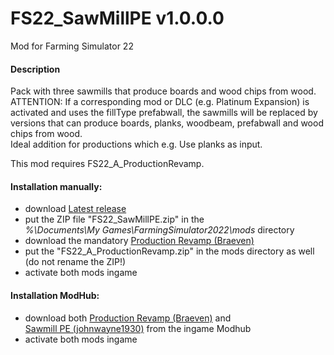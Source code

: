 # FS22_SawMillPE v1.0.0.0
Mod for Farming Simulator 22 

#### Description
Pack with three sawmills that produce boards and wood chips from wood.  
ATTENTION: If a corresponding mod or DLC (e.g. Platinum Expansion) is activated and uses the fillType prefabwall, the sawmills will be replaced by versions that can produce boards, planks, woodbeam, prefabwall and wood chips from wood.  
Ideal addition for productions which e.g. Use planks as input.  
  
This mod requires FS22_A_ProductionRevamp.

#### Installation manually:
* download [Latest release](https://github.com/johnwayne1930/FS22_SawMillPE/releases/latest)
* put the ZIP file "FS22_SawMillPE.zip" in the  
_%\Documents\My Games\FarmingSimulator2022\mods_ directory
* download the mandatory [Production Revamp (Braeven)](https://farming-simulator.com/mod.php?mod_id=243542)
* put the "FS22_A_ProductionRevamp.zip" in the mods directory as well (do not rename the ZIP!)
* activate both mods ingame

#### Installation ModHub:
* download both [Production Revamp (Braeven)](https://farming-simulator.com/mod.php?mod_id=243542) and  
[Sawmill PE (johnwayne1930)](https://farming-simulator.com/mod.php?&mod_id=260468) from the ingame Modhub
* activate both mods ingame
